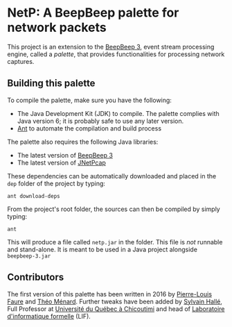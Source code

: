 NetP: A BeepBeep palette for network packets
============================================

This project is an extension to the [BeepBeep
3](https://liflab.github.io/beepbeep-3), event stream processing engine,
called a *palette*, that provides functionalities for processing network
captures.

Building this palette
---------------------

To compile the palette, make sure you have the following:

- The Java Development Kit (JDK) to compile. The palette complies
  with Java version 6; it is probably safe to use any later version.
- [Ant](http://ant.apache.org) to automate the compilation and build process

The palette also requires the following Java libraries:

- The latest version of [BeepBeep 3](https://liflab.github.io/beepbeep-3)
- The latest version of [JNetPcap](https://sourceforge.net/projects/jnetpcap)

These dependencies can be automatically downloaded and placed in the
`dep` folder of the project by typing:

    ant download-deps

From the project's root folder, the sources can then be compiled by simply
typing:

    ant

This will produce a file called `netp.jar` in the folder. This file
is *not* runnable and stand-alone. It is meant to be used in a Java project
alongside `beepbeep-3.jar`

Contributors
------------

The first version of this palette has been written in 2016 by [Pierre-Louis
Faure](https://www.linkedin.com/in/plfaure) and [Théo
Ménard](https://www.linkedin.com/in/theomenard). Further tweaks have been
added by [Sylvain Hallé](https://leduotang.ca/sylvain), Full Professor at
[Université du Québec à Chicoutimi](http://www.uqac.ca) and head of
[Laboratoire d'informatique formelle](http://liflab.ca) (LIF).

<!-- :maxLineLen=76: -->